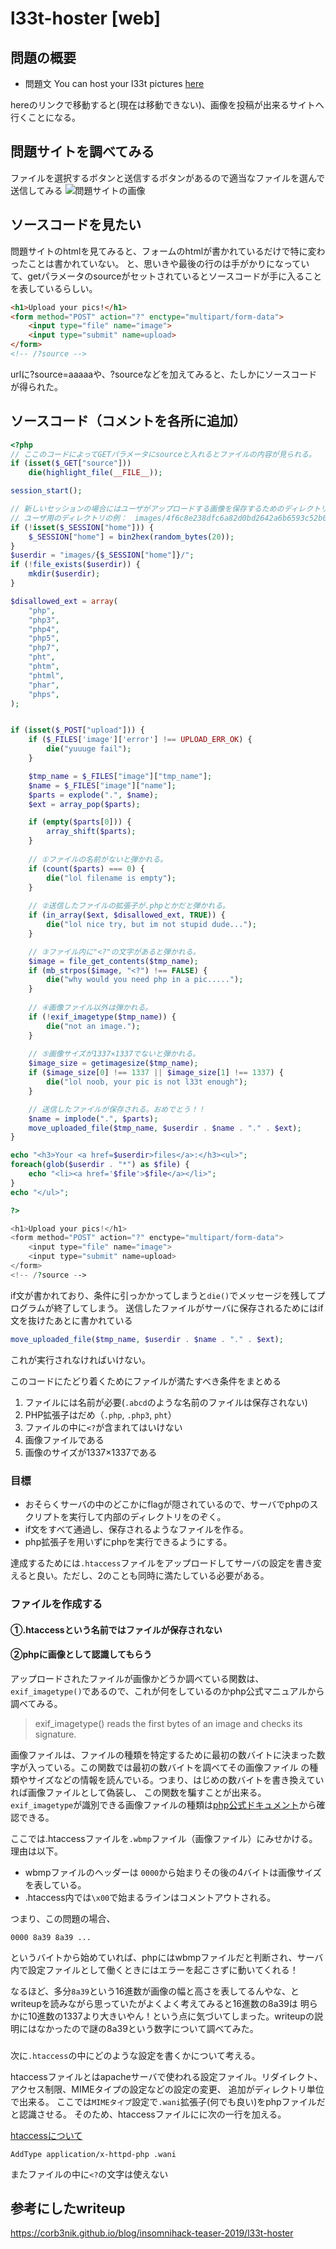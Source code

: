 # l33t-hoster [web]

## 問題の概要
* 問題文 You can host your l33t pictures [here](http://35.246.234.136/) 

hereのリンクで移動すると(現在は移動できない)、画像を投稿が出来るサイトへ行くことになる。

## 問題サイトを調べてみる
ファイルを選択するボタンと送信するボタンがあるので適当なファイルを選んで送信してみる
![問題サイトの画像](https://github.com/takashimakazuki/study/blob/image/image_1.png "問題")

## ソースコードを見たい
問題サイトのhtmlを見てみると、フォームのhtmlが書かれているだけで特に変わったことは書かれていない。
と、思いきや最後の行の<!-- /?source -->は手がかりになっていて、getパラメータのsourceがセットされているとソースコードが手に入ることを表しているらしい。

```html
<h1>Upload your pics!</h1>
<form method="POST" action="?" enctype="multipart/form-data">
    <input type="file" name="image">
    <input type="submit" name=upload>
</form>
<!-- /?source -->
```
urlに?source=aaaaaや、?sourceなどを加えてみると、たしかにソースコードが得られた。

## ソースコード（コメントを各所に追加）
```php
<?php
// ここのコードによってGETパラメータにsourceと入れるとファイルの内容が見られる。
if (isset($_GET["source"]))
    die(highlight_file(__FILE__));

session_start();

// 新しいセッションの場合にはユーザがアップロードする画像を保存するためのディレクトリを作ってくれる。
// ユーザ用のディレクトリの例：　images/4f6c8e238dfc6a82d0bd2642a6b6593c52b0cea4/
if (!isset($_SESSION["home"])) {
    $_SESSION["home"] = bin2hex(random_bytes(20));
}
$userdir = "images/{$_SESSION["home"]}/";
if (!file_exists($userdir)) {
    mkdir($userdir);
}

$disallowed_ext = array(
    "php",
    "php3",
    "php4",
    "php5",
    "php7",
    "pht",
    "phtm",
    "phtml",
    "phar",
    "phps",
);


if (isset($_POST["upload"])) {
    if ($_FILES['image']['error'] !== UPLOAD_ERR_OK) {
        die("yuuuge fail");
    }

    $tmp_name = $_FILES["image"]["tmp_name"];
    $name = $_FILES["image"]["name"];
    $parts = explode(".", $name);
    $ext = array_pop($parts);

    if (empty($parts[0])) {
        array_shift($parts);
    }
    
    // ①ファイルの名前がないと弾かれる。
    if (count($parts) === 0) {
        die("lol filename is empty");
    }
    
    // ②送信したファイルの拡張子が.phpとかだと弾かれる。
    if (in_array($ext, $disallowed_ext, TRUE)) {
        die("lol nice try, but im not stupid dude...");
    }

    // ③ファイル内に"<?"の文字があると弾かれる。 
    $image = file_get_contents($tmp_name);
    if (mb_strpos($image, "<?") !== FALSE) {
        die("why would you need php in a pic.....");
    }
    
    // ④画像ファイル以外は弾かれる。
    if (!exif_imagetype($tmp_name)) {
        die("not an image.");
    }
    
    // ⑤画像サイズが1337×1337でないと弾かれる。
    $image_size = getimagesize($tmp_name);
    if ($image_size[0] !== 1337 || $image_size[1] !== 1337) {
        die("lol noob, your pic is not l33t enough");
    }

    // 送信したファイルが保存される。おめでとう！！
    $name = implode(".", $parts);
    move_uploaded_file($tmp_name, $userdir . $name . "." . $ext);
}

echo "<h3>Your <a href=$userdir>files</a>:</h3><ul>";
foreach(glob($userdir . "*") as $file) {
    echo "<li><a href='$file'>$file</a></li>";
}
echo "</ul>";

?>

<h1>Upload your pics!</h1>
<form method="POST" action="?" enctype="multipart/form-data">
    <input type="file" name="image">
    <input type="submit" name=upload>
</form>
<!-- /?source -->
```
if文が書かれており、条件に引っかかってしまうと`die()`でメッセージを残してプログラムが終了してしまう。
送信したファイルがサーバに保存されるためにはif文を抜けたあとに書かれている

```php
move_uploaded_file($tmp_name, $userdir . $name . "." . $ext);
```

これが実行されなければいけない。

このコードにたどり着くためにファイルが満たすべき条件をまとめる
 1. ファイルには名前が必要(`.abcd`のような名前のファイルは保存されない)
 2. PHP拡張子はだめ（`.php`, `.php3`, `pht`）
 3. ファイルの中に`<?`が含まれてはいけない
 4. 画像ファイルである
 5. 画像のサイズが1337×1337である

### 目標
 * おそらくサーバの中のどこかにflagが隠されているので、サーバでphpのスクリプトを実行して内部のディレクトリをのぞく。
 * if文をすべて通過し、保存されるようなファイルを作る。
 * php拡張子を用いずにphpを実行できるようにする。

達成するためには`.htaccess`ファイルをアップロードしてサーバの設定を書き変えると良い。ただし、2のことも同時に満たしている必要がある。

### ファイルを作成する

#### ①.htaccessという名前ではファイルが保存されない


#### ②phpに画像として認識してもらう
アップロードされたファイルが画像かどうか調べている関数は、`exif_imagetype()`であるので、これが何をしているのかphp公式マニュアルから調べてみる。

> exif_imagetype() reads the first bytes of an image and checks its signature.

画像ファイルは、ファイルの種類を特定するために最初の数バイトに決まった数字が入っている。この関数では最初の数バイトを調べてその画像ファイル
の種類やサイズなどの情報を読んでいる。つまり、はじめの数バイトを書き換えていれば画像ファイルとして偽装し、
この関数を騙すことが出来る。`exif_imagetype`が識別できる画像ファイルの種類は[php公式ドキュメント](http://php.net/manual/en/function.exif-imagetype.php#refsect1-function.exif-imagetype-constants)から確認できる。

ここでは.htaccessファイルを`.wbmp`ファイル（画像ファイル）にみせかける。理由は以下。

* wbmpファイルのヘッダーは `0000`から始まりその後の4バイトは画像サイズを表している。
* .htaccess内では`\x00`で始まるラインはコメントアウトされる。

つまり、この問題の場合、
```
0000 8a39 8a39 ...
```
というバイトから始めていれば、phpにはwbmpファイルだと判断され、サーバ内で設定ファイルとして働くときにはエラーを起こさずに動いてくれる！

なるほど、多分`8a39`という16進数が画像の幅と高さを表してるんやな、とwriteupを読みながら思っていたがよくよく考えてみると16進数の8a39は
明らかに10進数の1337より大きいやん！という点に気づいてしまった。writeupの説明にはなかったので謎の8a39という数字について調べてみた。

###


次に`.htaccess`の中にどのような設定を書くかについて考える。

htaccessファイルとはapacheサーバで使われる設定ファイル。リダイレクト、アクセス制限、MIMEタイプの設定などの設定の変更、
追加がディレクトリ単位で出来る。
ここでは`MIMEタイプ`設定で`.wani`拡張子(何でも良い)をphpファイルだと認識させる。
そのため、htaccessファイルにに次の一行を加える。

[htaccessについて](https://xn--web-oi9du9bc8tgu2a.com/how-to-use-php-in-html-files/)

```
AddType application/x-httpd-php .wani
```

またファイルの中に`<?`の文字は使えない





## 参考にしたwriteup
https://corb3nik.github.io/blog/insomnihack-teaser-2019/l33t-hoster
